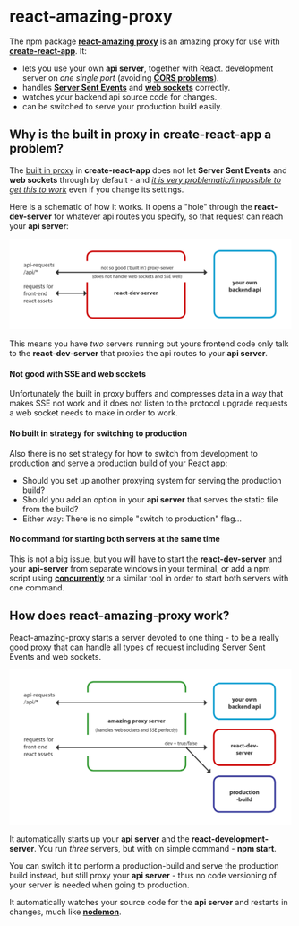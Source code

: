 # react-amazing-proxy
The npm package **[react-amazing proxy](https://www.npmjs.com/package/react-amazing-proxy)** is an amazing proxy for use with **[create-react-app](create-react-app
)**. It:
* lets you use your own **api server**, together with React. development server on *one single port* (avoiding **[CORS problems](https://levelup.gitconnected.com/overview-of-proxy-server-and-how-we-use-them-in-react-bf67c062b929)**).
* handles **[Server Sent Events](https://developer.mozilla.org/en-US/docs/Web/API/Server-sent_events)** and **[web sockets](https://developer.mozilla.org/en-US/docs/Web/API/WebSockets_API)** correctly.
* watches your backend api source code for changes.
* can be switched to serve your production build easily.

## Why is the built in proxy in create-react-app a problem?
The [built in proxy](https://create-react-app.dev/docs/proxying-api-requests-in-development) in **create-react-app** does not let **Server Sent Events** and **web sockets** through by default - and *[it is very problematic/impossible to get this to work](https://github.com/facebook/create-react-app/issues/3391)* even if you change its settings.

Here is a schematic of how it works. It opens a "hole" through the **react-dev-server** for whatever api routes you specify, so that request can reach your **api server**: 

![Image description](https://raw.githubusercontent.com/ironboy/react-amazing-proxy/master/images/unamazing.gif)

This means you have *two* servers running but yours frontend code only talk to the **react-dev-server** that proxies the api routes to your  **api server**.



#### Not good with SSE and web sockets
Unfortunately the built in proxy  buffers and compresses data in a way that makes SSE not work and it does not listen to the protocol upgrade requests a web socket needs to make in order to work.

#### No built in strategy for switching to production
Also there is no set strategy for how to switch from development to production and serve a production build of your React app:
* Should you set up another proxying system for serving the production build? 
* Should you add an option in your **api server** that serves the static file from the build?
* Either way: There is no simple "switch to production" flag...

#### No command for starting both servers at the same time
This is not a big issue, but you will have to start the **react-dev-server** and your **api-server** from separate windows in your terminal, or add a npm script using **[concurrently](https://www.npmjs.com/package/concurrently)**
 or a similar tool in order to start both servers with one command.

## How does react-amazing-proxy work?

React-amazing-proxy starts a server devoted to one thing - to be a really good proxy that can handle all types of request including Server Sent Events and web sockets.

![Image description](https://raw.githubusercontent.com/ironboy/react-amazing-proxy/master/images/amazing.gif)


It automatically starts up your **api server** and the **react-development-server**. You run *three* servers, but with on simple command - **npm start**.

You can switch it to perform a production-build and serve the production build instead, but still proxy your **api server** - thus no code versioning of your server is needed when going to production.

It automatically watches your source code for the **api server** and restarts in changes, much like **[nodemon](https://www.npmjs.com/package/nodemon)**.




